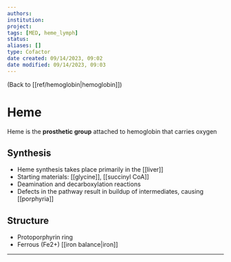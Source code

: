 ```yaml
---
authors: 
institution: 
project: 
tags: [MED, heme_lymph]
status: 
aliases: []
type: Cofactor
date created: 09/14/2023, 09:02
date modified: 09/14/2023, 09:03
---
```


(Back to [[ref/hemoglobin|hemoglobin]])

# Heme

Heme is the **prosthetic group** attached to hemoglobin that carries oxygen
## Synthesis
- Heme synthesis takes place primarily in the [[liver]]
- Starting materials: [[glycine]], [[succinyl CoA]]
- Deamination and decarboxylation reactions
- Defects in the pathway result in buildup of intermediates, causing [[porphyria]]
## Structure
- Protoporphyrin ring
- Ferrous (Fe2+) [[iron balance|iron]]

---
